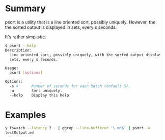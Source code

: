 # Summary

psort is a utility that is a line oriented sort, possibly uniquely.  However, the
the sorted output is displayed in sets, every s seconds.

It's rather simplistic.

```bash
$ psort --help
Description:
  Line oriented sort, possibly uniquely, with the sorted output displayed in
  sets, every s seconds.

Usage:
  psort [options]

Options:
  -s #      Number of seconds for each batch (default 5).
  -u        Sort uniquely.
  --help    Display this help.
```

# Examples

```bash
$ fswatch --latency 3 . | ggrep --line-buffered '\.md$' | psort -u
testOutput.md
```

